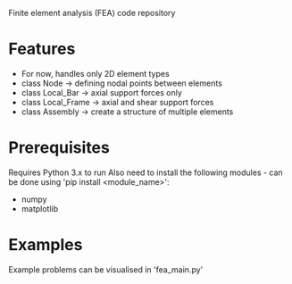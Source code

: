 Finite element analysis (FEA) code repository

# Features
- For now, handles only 2D element types
- class Node -> defining nodal points between elements
- class Local_Bar -> axial support forces only
- class Local_Frame -> axial and shear support forces
- class Assembly -> create a structure of multiple elements

# Prerequisites
Requires Python 3.x to run
Also need to install the following modules - can be done using 'pip install <module_name>':
- numpy
- matplotlib

# Examples
Example problems can be visualised in 'fea_main.py'
